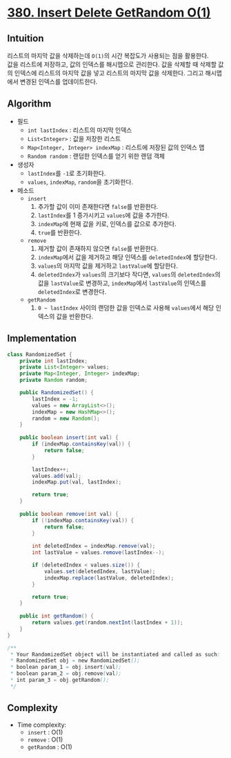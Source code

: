# [380. Insert Delete GetRandom O(1)](https://leetcode.com/problems/insert-delete-getrandom-o1/description/)

## Intuition
리스트의 마지막 값을 삭제하는데 `O(1)`의 시간 복잡도가 사용되는 점을 활용한다.\
값을 리스트에 저장하고, 값의 인덱스를 해시맵으로 관리한다. 값을 삭제할 때 삭제할 값의 인덱스에 리스트의 마지막 값을 넣고 리스트의 마지막 값을 삭제한다. 그리고 해시맵에서 변경된 인덱스를 업데이트한다.

## Algorithm
- 필드 
  - `int lastIndex` : 리스트의 마지막 인덱스
  - `List<Integer>` : 값을 저장한 리스트
  - `Map<Integer, Integer> indexMap` : 리스트에 저장된 값의 인덱스 맵
  - `Random random` : 랜덤한 인덱스를 얻기 위한 랜덤 객체
- 생성자 
  - `lastIndex`를 `-1`로 초기화한다.
  - `values`, `indexMap`, `random`을 초기화한다.
- 메소드
  - `insert` 
    1. 추가할 값이 이미 존재한다면 `false`를 반환한다.
    2. `lastIndex`를 1 증가시키고 `values`에 값을 추가한다.
    3. `indexMap`에 현재 값을 키로, 인덱스를 값으로 추가한다.
    4. `true`를 반환한다.
  - `remove`
    1. 제거할 값이 존재하지 않으면 `false`를 반환한다.
    2. `indexMap`에서 값을 제거하고 해당 인덱스를 `deletedIndex`에 할당한다.
    3. `values`의 마지막 값을 제거하고 `lastValue`에 할당한다.
    4. `deletedIndex`가 `values`의 크기보다 작다면, `values`의 `deletedIndex`의 값을 `lastValue`로 변경하고, `indexMap`에서 `lastValue`의 인덱스를 `deletedIndex`로 변경한다. 
  - `getRandom`
    1. `0 ~ lastIndex` 사이의 랜덤한 값을 인덱스로 사용해 `values`에서 해당 인덱스의 값을 반환한다.

## Implementation
```java
class RandomizedSet {
    private int lastIndex;
    private List<Integer> values;
    private Map<Integer, Integer> indexMap;
    private Random random;

    public RandomizedSet() {
        lastIndex = -1;
        values = new ArrayList<>();
        indexMap = new HashMap<>();
        random = new Random();
    }
    
    public boolean insert(int val) {
        if (indexMap.containsKey(val)) {
            return false;
        }   

        lastIndex++;
        values.add(val);
        indexMap.put(val, lastIndex);

        return true;
    }
    
    public boolean remove(int val) {
        if (!indexMap.containsKey(val)) {
            return false;
        }
        
        int deletedIndex = indexMap.remove(val);
        int lastValue = values.remove(lastIndex--);

        if (deletedIndex < values.size()) {
            values.set(deletedIndex, lastValue);
            indexMap.replace(lastValue, deletedIndex);
        }

        return true;
    }
    
    public int getRandom() {
        return values.get(random.nextInt(lastIndex + 1));
    }
}

/**
 * Your RandomizedSet object will be instantiated and called as such:
 * RandomizedSet obj = new RandomizedSet();
 * boolean param_1 = obj.insert(val);
 * boolean param_2 = obj.remove(val);
 * int param_3 = obj.getRandom();
 */
```

## Complexity
- Time complexity:
  - `insert` : O(1)
  - `remove` : O(1)
  - `getRandom` : O(1)
